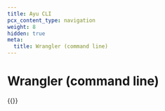 ```yaml
---
title: Ayu CLI
pcx_content_type: navigation
weight: 8
hidden: true
meta:
  title: Wrangler (command line)
---
```


# Wrangler (command line)

{{<directory-listing>}}
